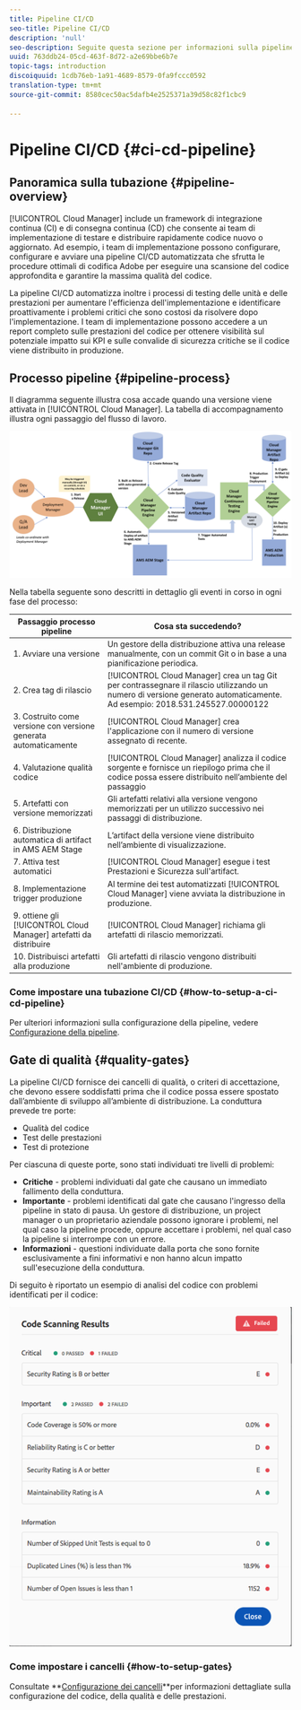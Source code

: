 ```yaml
---
title: Pipeline CI/CD
seo-title: Pipeline CI/CD
description: 'null'
seo-description: Seguite questa sezione per informazioni sulla pipeline CI/CD, che gestisce le distribuzioni per l'area di visualizzazione e la produzione in Cloud Manager.
uuid: 763ddb24-05cd-463f-8d72-a2e69bbe6b7e
topic-tags: introduction
discoiquuid: 1cdb76eb-1a91-4689-8579-0fa9fccc0592
translation-type: tm+mt
source-git-commit: 8580cec50ac5dafb4e2525371a39d58c82f1cbc9

---
```



# Pipeline CI/CD {#ci-cd-pipeline}

## Panoramica sulla tubazione {#pipeline-overview}

[!UICONTROL Cloud Manager] include un framework di integrazione continua (CI) e di consegna continua (CD) che consente ai team di implementazione di testare e distribuire rapidamente codice nuovo o aggiornato. Ad esempio, i team di implementazione possono configurare, configurare e avviare una pipeline CI/CD automatizzata che sfrutta le procedure ottimali di codifica Adobe per eseguire una scansione del codice approfondita e garantire la massima qualità del codice.

La pipeline CI/CD automatizza inoltre i processi di testing delle unità e delle prestazioni per aumentare l&#39;efficienza dell&#39;implementazione e identificare proattivamente i problemi critici che sono costosi da risolvere dopo l&#39;implementazione. I team di implementazione possono accedere a un report completo sulle prestazioni del codice per ottenere visibilità sul potenziale impatto sui KPI e sulle convalide di sicurezza critiche se il codice viene distribuito in produzione.

## Processo pipeline {#pipeline-process}

Il diagramma seguente illustra cosa accade quando una versione viene attivata in [!UICONTROL Cloud Manager]. La tabella di accompagnamento illustra ogni passaggio del flusso di lavoro.

![](assets/screen_shot_2018-05-30at82457pm.png)

Nella tabella seguente sono descritti in dettaglio gli eventi in corso in ogni fase del processo:

| Passaggio processo pipeline | Cosa sta succedendo? |
|---|---|
| 1. Avviare una versione | Un gestore della distribuzione attiva una release manualmente, con un commit Git o in base a una pianificazione periodica. |
| 2. Crea tag di rilascio | [!UICONTROL Cloud Manager] crea un tag Git per contrassegnare il rilascio utilizzando un numero di versione generato automaticamente. Ad esempio: 2018.531.245527.00000122 |
| 3. Costruito come versione con versione generata automaticamente | [!UICONTROL Cloud Manager] crea l&#39;applicazione con il numero di versione assegnato di recente. |
| 4. Valutazione qualità codice | [!UICONTROL Cloud Manager] analizza il codice sorgente e fornisce un riepilogo prima che il codice possa essere distribuito nell’ambiente del passaggio |
| 5. Artefatti con versione memorizzati | Gli artefatti relativi alla versione vengono memorizzati per un utilizzo successivo nei passaggi di distribuzione. |
| 6. Distribuzione automatica di artifact in AMS AEM Stage | L’artifact della versione viene distribuito nell’ambiente di visualizzazione. |
| 7. Attiva test automatici | [!UICONTROL Cloud Manager] esegue i test Prestazioni e Sicurezza sull&#39;artifact. |
| 8. Implementazione trigger produzione | Al termine dei test automatizzati [!UICONTROL Cloud Manager] viene avviata la distribuzione in produzione. |
| 9. ottiene gli [!UICONTROL Cloud Manager] artefatti da distribuire | [!UICONTROL Cloud Manager] richiama gli artefatti di rilascio memorizzati. |
| 10. Distribuisci artefatti alla produzione | Gli artefatti di rilascio vengono distribuiti nell&#39;ambiente di produzione. |

### Come impostare una tubazione CI/CD {#how-to-setup-a-ci-cd-pipeline}

Per ulteriori informazioni sulla configurazione della pipeline, vedere [Configurazione della pipeline](configuring-pipeline.md).

## Gate di qualità {#quality-gates}

La pipeline CI/CD fornisce dei cancelli di qualità, o criteri di accettazione, che devono essere soddisfatti prima che il codice possa essere spostato dall’ambiente di sviluppo all’ambiente di distribuzione. La conduttura prevede tre porte:

* Qualità del codice
* Test delle prestazioni
* Test di protezione

Per ciascuna di queste porte, sono stati individuati tre livelli di problemi:

* **Critiche** - problemi individuati dal gate che causano un immediato fallimento della conduttura.
* **Importante** - problemi identificati dal gate che causano l&#39;ingresso della pipeline in stato di pausa. Un gestore di distribuzione, un project manager o un proprietario aziendale possono ignorare i problemi, nel qual caso la pipeline procede, oppure accettare i problemi, nel qual caso la pipeline si interrompe con un errore.
* **Informazioni** - questioni individuate dalla porta che sono fornite esclusivamente a fini informativi e non hanno alcun impatto sull&#39;esecuzione della conduttura.

Di seguito è riportato un esempio di analisi del codice con problemi identificati per il codice:

![](assets/quality-gate-failed.png)

### Come impostare i cancelli {#how-to-setup-gates}

Consultate **[Configurazione dei cancelli](configuring-pipeline.md)**per informazioni dettagliate sulla configurazione del codice, della qualità e delle prestazioni.
